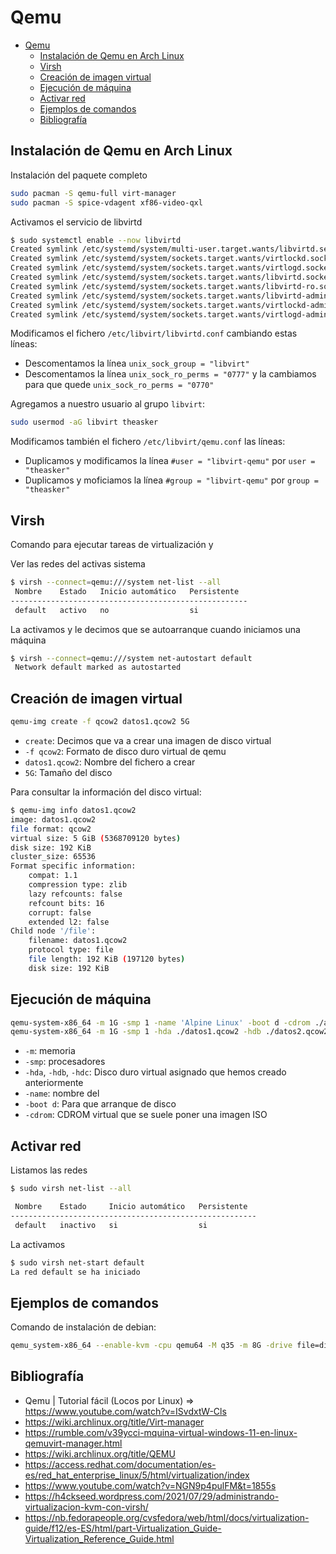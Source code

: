 # Qemu

- [Qemu](#qemu)
  - [Instalación de Qemu en Arch Linux](#instalación-de-qemu-en-arch-linux)
  - [Virsh](#virsh)
  - [Creación de imagen virtual](#creación-de-imagen-virtual)
  - [Ejecución de máquina](#ejecución-de-máquina)
  - [Activar red](#activar-red)
  - [Ejemplos de comandos](#ejemplos-de-comandos)
  - [Bibliografía](#bibliografía)


## Instalación de Qemu en Arch Linux
Instalación del paquete completo
```bash
sudo pacman -S qemu-full virt-manager
sudo pacman -S spice-vdagent xf86-video-qxl
```

Activamos el servicio de libvirtd
```bash
$ sudo systemctl enable --now libvirtd
Created symlink /etc/systemd/system/multi-user.target.wants/libvirtd.service → /usr/lib/systemd/system/libvirtd.service.
Created symlink /etc/systemd/system/sockets.target.wants/virtlockd.socket → /usr/lib/systemd/system/virtlockd.socket.
Created symlink /etc/systemd/system/sockets.target.wants/virtlogd.socket → /usr/lib/systemd/system/virtlogd.socket.
Created symlink /etc/systemd/system/sockets.target.wants/libvirtd.socket → /usr/lib/systemd/system/libvirtd.socket.
Created symlink /etc/systemd/system/sockets.target.wants/libvirtd-ro.socket → /usr/lib/systemd/system/libvirtd-ro.socket.
Created symlink /etc/systemd/system/sockets.target.wants/libvirtd-admin.socket → /usr/lib/systemd/system/libvirtd-admin.socket.
Created symlink /etc/systemd/system/sockets.target.wants/virtlockd-admin.socket → /usr/lib/systemd/system/virtlockd-admin.socket.
Created symlink /etc/systemd/system/sockets.target.wants/virtlogd-admin.socket → /usr/lib/systemd/system/virtlogd-admin.socket.
```

Modificamos el fichero `/etc/libvirt/libvirtd.conf` cambiando estas líneas:
* Descomentamos la línea `unix_sock_group = "libvirt"`
* Descomentamos la línea `unix_sock_ro_perms = "0777"` y la cambiamos para que quede `unix_sock_ro_perms = "0770"`

Agregamos a nuestro usuario al grupo `libvirt`:
```bash
sudo usermod -aG libvirt theasker
```

Modificamos también el fichero `/etc/libvirt/qemu.conf` las líneas:
* Duplicamos y modificamos la línea `#user = "libvirt-qemu"` por `user = "theasker"`
* Duplicamos y moficiamos la línea `#group = "libvirt-qemu"` por `group = "theasker"`

## Virsh
Comando para ejecutar tareas de virtualización y 

Ver las redes del activas sistema
```bash
$ virsh --connect=qemu:///system net-list --all
 Nombre    Estado   Inicio automático   Persistente
-----------------------------------------------------
 default   activo   no                  si
```

La activamos y le decimos que se autoarranque cuando iniciamos una máquina
```bash
$ virsh --connect=qemu:///system net-autostart default
 Network default marked as autostarted
```

## Creación de imagen virtual
```bash
qemu-img create -f qcow2 datos1.qcow2 5G
```
* `create`: Decimos que va a crear una imagen de disco virtual
* `-f qcow2`: Formato de disco duro virtual de qemu
* `datos1.qcow2`: Nombre del fichero a crear
* `5G`: Tamaño del disco

Para consultar la información del disco virtual:
```bash
$ qemu-img info datos1.qcow2
image: datos1.qcow2
file format: qcow2
virtual size: 5 GiB (5368709120 bytes)
disk size: 192 KiB
cluster_size: 65536
Format specific information:
    compat: 1.1
    compression type: zlib
    lazy refcounts: false
    refcount bits: 16
    corrupt: false
    extended l2: false
Child node '/file':
    filename: datos1.qcow2
    protocol type: file
    file length: 192 KiB (197120 bytes)
    disk size: 192 KiB
```


## Ejecución de máquina
```bash
qemu-system-x86_64 -m 1G -smp 1 -name 'Alpine Linux' -boot d -cdrom ./alpine-standard-3.19.1-x86_64.iso
qemu-system-x86_64 -m 1G -smp 1 -hda ./datos1.qcow2 -hdb ./datos2.qcow2 -hdc ./datos3.qcow2 -name 'Alpine Linux' -boot d -cdrom ./alpine-standard-3.19.1-x86_64.iso
```
* `-m`: memoria
* `-smp`: procesadores
* `-hda`, `-hdb`, `-hdc`: Disco duro virtual asignado que hemos creado anteriormente
* `-name`: nombre del 
* `-boot d`: Para que arranque de disco
* `-cdrom`: CDROM virtual que se suele poner una imagen ISO

## Activar red 

Listamos las redes

```bash
$ sudo virsh net-list --all

 Nombre    Estado     Inicio automático   Persistente
-------------------------------------------------------
 default   inactivo   si                  si
```

La activamos
```bash
$ sudo virsh net-start default
La red default se ha iniciado
```

## Ejemplos de comandos

Comando de instalación de debian:
```bash
qemu_system-x86_64 --enable-kvm -cpu qemu64 -M q35 -m 8G -drive file=disco.qcow2,if=virtio,media=disk,cache=unsafe -drive file=/home/....../debian.iso,media=cdrom -vga virtio -boot menu=on
```


## Bibliografía
 * Qemu | Tutorial fácil (Locos por Linux) => https://www.youtube.com/watch?v=ISvdxtW-Cls
 * https://wiki.archlinux.org/title/Virt-manager
 * https://rumble.com/v39ycci-mquina-virtual-windows-11-en-linux-qemuvirt-manager.html
 * https://wiki.archlinux.org/title/QEMU
 * https://access.redhat.com/documentation/es-es/red_hat_enterprise_linux/5/html/virtualization/index
 * https://www.youtube.com/watch?v=NGN9p4pulFM&t=1855s
 * https://h4ckseed.wordpress.com/2021/07/29/administrando-virtualizacion-kvm-con-virsh/
 * https://nb.fedorapeople.org/cvsfedora/web/html/docs/virtualization-guide/f12/es-ES/html/part-Virtualization_Guide-Virtualization_Reference_Guide.html